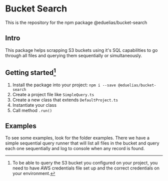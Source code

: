# Bucket Search
This is the repository for the npm package @eduelias/bucket-search

## Intro
This package helps scrapping S3 buckets using it's SQL capabilities to go through all files and querying them sequentially or simultaneously. 

## Getting started[^1]
1. Install the package into your project: `npm i --save @eduelias/bucket-search`
2. Create a project file like `SimpleQuery.ts`
3. Create a new class that extends `DefaultProject.ts`
4. Instantiate your class
5. Call method `.run()`

## Examples
To see some examples, look for the folder examples. There we have a simple sequential query runner that will list all files in the bucket and query each one sequentially and log to console when any record is found.

[^1]: To be able to query the S3 bucket you configured on your project, you need to have AWS credentials file set up and the correct credentials on your environment. 